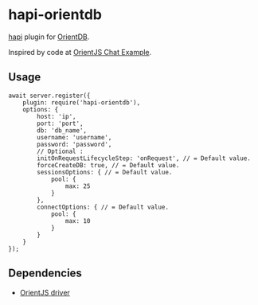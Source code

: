 # hapi-orientdb
[hapi](https://hapijs.com/) plugin for [OrientDB](https://orientdb.com/).

Inspired by code at [OrientJS Chat Example](https://github.com/orientechnologies/orientjs-example/tree/master/orientjs-chat-example-async-await).

## Usage
```
await server.register({
    plugin: require('hapi-orientdb'),
    options: {
        host: 'ip',
        port: 'port',
        db: 'db_name',
        username: 'username',
        password: 'password',
        // Optional :
        initOnRequestLifecycleStep: 'onRequest', // = Default value.
        forceCreateDB: true, // = Default value.
        sessionsOptions: { // = Default value.
            pool: {
                max: 25
            }
        },
        connectOptions: { // = Default value.
            pool: {
                max: 10
            }
        }
    }
});
```

## Dependencies

- [OrientJS driver](https://github.com/orientechnologies/orientjs)